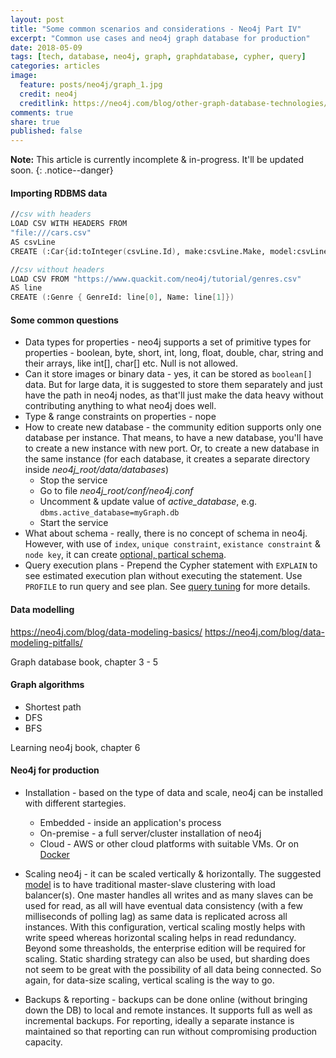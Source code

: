 ```yaml
---
layout: post
title: "Some common scenarios and considerations - Neo4j Part IV"
excerpt: "Common use cases and neo4j graph database for production"
date: 2018-05-09
tags: [tech, database, neo4j, graph, graphdatabase, cypher, query]
categories: articles
image:
  feature: posts/neo4j/graph_1.jpg
  credit: neo4j
  creditlink: https://neo4j.com/blog/other-graph-database-technologies/
comments: true
share: true
published: false
---
```


**Note:** This article is currently incomplete & in-progress. It'll be updated soon.
{: .notice--danger}

#### Importing RDBMS data

```fs
//csv with headers
LOAD CSV WITH HEADERS FROM
"file:///cars.csv"
AS csvLine
CREATE (:Car{id:toInteger(csvLine.Id), make:csvLine.Make, model:csvLine.Model})

//csv without headers
LOAD CSV FROM "https://www.quackit.com/neo4j/tutorial/genres.csv"
AS line
CREATE (:Genre { GenreId: line[0], Name: line[1]})
```

#### Some common questions

* Data types for properties - neo4j supports a set of primitive types for properties - boolean, byte, short, int, long, float, double, char, string and their arrays, like int[], char[] etc. Null is not allowed.
* Can it store images or binary data - yes, it can be stored as `boolean[]` data. But for large data, it is suggested to store them separately and just have the path in neo4j nodes, as that'll just make the data heavy without contributing anything to what neo4j does well.
* Type & range constraints on properties - nope
* How to create new database - the community edition supports only one database per instance. That means, to have a new database, you'll have to create a new instance with new port. Or, to create a new database in the same instance (for each database, it creates a separate directory inside _neo4j_root/data/databases_)
  * Stop the service
  * Go to file _neo4j_root/conf/neo4j.conf_
  * Uncomment & update value of _active_database_, e.g. `dbms.active_database=myGraph.db`
  * Start the service
* What about schema - really, there is no concept of schema in neo4j. However, with use of `index`, `unique constraint`, `existance constraint` & `node key`, it can create [optional, partical schema](https://neo4j.com/docs/developer-manual/current/cypher/schema/).
* Query execution plans - Prepend the Cypher statement with `EXPLAIN` to see estimated execution plan without executing the statement. Use `PROFILE` to run query and see plan. See [query tuning](https://neo4j.com/docs/developer-manual/current/cypher/query-tuning/) for more details.

#### Data modelling

https://neo4j.com/blog/data-modeling-basics/
https://neo4j.com/blog/data-modeling-pitfalls/

Graph database book, chapter 3 - 5

#### Graph algorithms

* Shortest path
* DFS
* BFS

Learning neo4j book, chapter 6

#### Neo4j for production

* Installation - based on the type of data and scale, neo4j can be installed with different startegies.
  * Embedded - inside an application's process
  * On-premise - a full server/cluster installation of neo4j
  * Cloud - AWS or other cloud platforms with suitable VMs. Or on [Docker](https://neo4j.com/developer/docker/)

* Scaling neo4j - it can be scaled vertically & horizontally. The suggested [model](https://neo4j.com/blog/graphs-to-production-at-scale/) is to have traditional master-slave clustering with load balancer(s). One master handles all writes and as many slaves can be used for read, as all will have eventual data consistency (with a few milliseconds of polling lag) as same data is replicated across all instances. With this configuration, vertical scaling mostly helps with write speed whereas horizontal scaling helps in read redundancy. Beyond some threasholds, the enterprise edition will be required for scaling. Static sharding strategy can also be used, but sharding does not seem to be great with the possibility of all data being connected. So again, for data-size scaling, vertical scaling is the way to go.

* Backups & reporting - backups can be done online (without bringing down the DB) to local and remote instances. It supports full as well as incremental backups. For reporting, ideally a separate instance is maintained so that reporting can run without compromising production capacity.